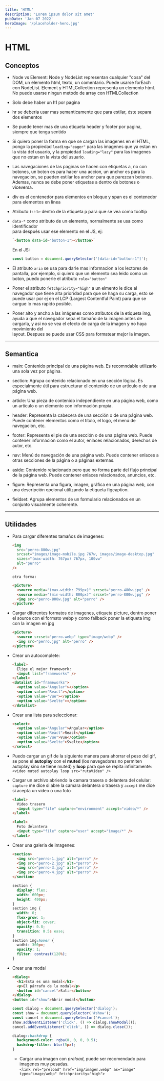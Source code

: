 ```yaml
---
title: 'HTML'
description: 'Lorem ipsum dolor sit amet'
pubDate: 'Jan 07 2022'
heroImage: '/placeholder-hero.jpg'
---
```


# HTML

## Conceptos

- Node vs Element:
  Node y NodeList representan cualquier "cosa" del DOM, un elemento html,
  texto, un comentario. Puede usarse forEach con NodeList.
  Element y HTMLCollection representa un elemento html. No puede usarse
  ningun metodo de array con HTMLCollection

- Solo debe haber un h1 por pagina

- hr se deberia usar mas semanticamente que para estilar, éste separa
  dos elementos

- Se puede tener mas de una etiqueta header y footer por pagina,
  siempre que tenga sentido

- Si quiero poner la forma en que se cargan las imagenes en el HTML, pongo la
  propiedad `loading="eager"` para las imagenes que ya estan en la vista del
  usuario, y la propiedad `loading="lazy"` para las imagenes que no estan en la vista del usuario.

- Las navegaciones de las paginas se hacen con etiquetas a, no con botones,
  un boton es para hacer una accion, un anchor es para la navegacion, se pueden
  estilar los anchor para que parezcan botones.  
  Ademas, nunca se debe poner etiquetas a dentro de botones o viceversa.

- div es el contenedor para elementos en bloque y span es el contenedor
  para elementos en linea

- Atributo `title` dentro de la etiqueta p para que se vea como tooltip

- `data-*` como atributo de un elemento, normalmente se usa como identificador  
  para después usar ese elemento en el JS, ej:

  ```html
  `<button data-id="button-1"></button>`
  ```

  En el JS:

  ```js
  const button = document.querySelector('[data-id="button-1"]');
  ```

- El atributo `aria` se usa para darle mas informacion a los lectores de
  pantalla, por ejemplo, si quiero que un elemento sea leido como un boton,
  puedo ponerle el atributo `role="button"`

- Poner el atributo `fetchpriority="high"` a un elmento le dice al navegador
  que tiene alta prioridad para que se haga su carga, esto se puede usar por ej
  en el LCP (Largest Contentful Paint) para que se cargue lo mas rapido posible.

- Poner alto y ancho a las imágenes como atributos de la etiqueta img,
  ayuda a que el navegador sepa el tamaño de la imagen antes de cargarla,
  y asi no se vea el efecto de carga de la imagen y no haya movimiento del  
  layout. Despues se puede usar CSS para formatear mejor la imagen.

---

## Semantica

- main: Contenido principal de una página web. Es recomndable utilizarlo una
  sola vez por página.

- section: Agrupa contenido relacionado en una sección lógica. Es especialmente
  útil para estructurar el contenido de un artículo o de una página web.

- article: Una pieza de contenido independiente en una página web, como un artículo
  o un elemento con información propia.

- header: Representa la cabecera de una sección o de una página web. Puede contener
  elementos como el título, el logo, el menú de navegación, etc.

- footer: Representa el pie de una sección o de una página web. Puede contener
  información como el autor, enlaces relacionados, derechos de autor, etc.

- nav: Menú de navegación de una página web. Puede contener enlaces a otras
  secciones de la página o a páginas externas.

- aside: Contenido relacionado pero que no forma parte del flujo principal de la
  página web. Puede contener enlaces relacionados, anuncios, etc.

- figure: Representa una figura, imagen, gráfica en una página web, con una
  descripción opcional utilizando la etiqueta figcaption.

- fieldset: Agrupa elementos de un formulario relacionados en un conjunto
  visualmente coherente.

---

## Utilidades

- Para cargar diferentes tamaños de imagenes:

  ```html
  <img
    src="perro-800w.jpg"
    srcset="images/image-mobile.jpg 767w, images/image-desktop.jpg"
    sizes="(max-width: 767px) 767px, 100vw"
    alt="perro"
  />
  ```

      otra forma:

  ```html
  <picture>
    <source media="(max-width: 799px)" srcset="perro-480w.jpg" />
    <source media="(min-width: 800px)" srcset="perro-800w.jpg" />
    <img src="perro-800w.jpg" alt="perro" />
  </picture>
  ```

- Cargar diferentes formatos de imagenes, etiqueta picture, dentro poner el source
  con el formato webp y como fallback poner la etiqueta img con la imagen en jpg

  ```html
  <picture>
    <source srcset="perro.webp" type="image/webp" />
    <img src="perro.jpg" alt="perro" />
  </picture>
  ```

- Crear un autocomplete:

  ```html
  <label>
    Elige el mejor framework:
    <input list="frameworks" />
  </label>
  <datalist id="frameworks">
    <option value="Angular"></option>
    <option value="React"></option>
    <option value="Vue"></option>
    <option value="Svelte"></option>
  </datalist>
  ```

- Crear una lista para seleccionar:

  ```html
  <select>
    <option value="Angular">Angular</option>
    <option value="React">React</option>
    <option value="Vue">Vue</option>
    <option value="Svelte">Svelte</option>
  </select>
  ```

- Puedo cargar un gif de la siguiente manera para ahorrar el peso del gif,
  se pone el **autoplay** con el **muted** (los navegadores no permiten autoplay sino se tiene muted) y **loop** para que se repita infinitamente:  
  `<video muted autoplay loop src="rutaVideo" />`

- Cargar un archivo abriendo la camara trasera o delantera del celular:  
  `capture` me dice si abre la camara delantera o trasera y `accept` me dice
  si acepta un video o una foto

  ```html
  <label>
    Video trasero
    <input type="file" capture="environment" accept="video/*" />
  </label>

  <label>
    Foto delantera
    <input type="file" capture="user" accept="image/*" />
  </label>
  ```

- Crear una galeria de imagenes:

  ```html
  <section>
    <img src="perro-1.jpg" alt="perro" />
    <img src="perro-2.jpg" alt="perro" />
    <img src="perro-3.jpg" alt="perro" />
    <img src="perro-4.jpg" alt="perro" />
  </section>
  ```

  ```css
  section {
    display: flex;
    width: 600px;
    height: 400px;
  }
  section img {
    width: 0;
    flex-grow: 1;
    object-fit: cover;
    opacity: 0.8;
    transition: 0.5s ease;
  }
  section img:hover {
    widht: 300px;
    opacity: 1;
    filter: contrast(120%);
  }
  ```

- Crear una modal

  ```html
  <dialog>
    <h1>Esta es una modal</h1>
    <p>El párrafo de la modal</p>
    <button id="cancel">Salir</button>
  </dialog>
  <button id="show">Abrir modal</button>
  ```

  ```js
  const dialog = document.querySelector('dialog');
  const show = document.querySelector('#show');
  const cancel = document.querySelector('#cancel');
  show.addEventListener('click', () => dialog.showModal());
  cancel.addEventListener('click', () => dialog.close());
  ```

  ```css
  dialog::backdrop {
    background-color: rgba(0, 0, 0, 0.5);
    backdrop-filter: blur(5px);
  }
  ```

  - Cargar una imagen con _preload_, puede ser recomendado para imagenes muy pesadas.  
    `<link rel="preload" href="img/imagen.webp" as="image" type="image/webp" fetchpriority="high">`
